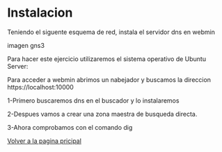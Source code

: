 # Instalacion
Teniendo el siguente esquema de red, instala el servidor dns en webmin

imagen gns3


Para hacer este ejercicio utilizaremos el sistema operativo de Ubuntu Server:


Para acceder a webmin abrimos un nabejador y buscamos la direccion https://localhost:10000

1-Primero buscaremos dns en el buscador y lo instalaremos 

2-Despues vamos a crear una zona maestra de busqueda directa.

3-Ahora comprobamos con el comando dig



[Volver a la pagina pricipal](README.md)
